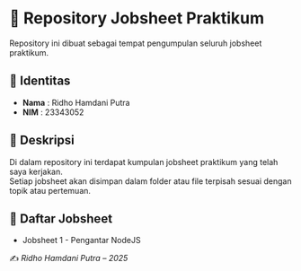 # 📘 Repository Jobsheet Praktikum

Repository ini dibuat sebagai tempat pengumpulan seluruh jobsheet praktikum.

## 👤 Identitas
- **Nama** : Ridho Hamdani Putra  
- **NIM**  : 23343052  

## 📂 Deskripsi
Di dalam repository ini terdapat kumpulan jobsheet praktikum yang telah saya kerjakan.  
Setiap jobsheet akan disimpan dalam folder atau file terpisah sesuai dengan topik atau pertemuan.

## 📝 Daftar Jobsheet
- Jobsheet 1 - Pengantar NodeJS

✍️ *Ridho Hamdani Putra – 2025*
